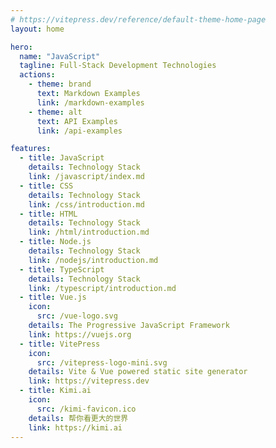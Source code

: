 ```yaml
---
# https://vitepress.dev/reference/default-theme-home-page
layout: home

hero:
  name: "JavaScript"
  tagline: Full-Stack Development Technologies
  actions:
    - theme: brand
      text: Markdown Examples
      link: /markdown-examples
    - theme: alt
      text: API Examples
      link: /api-examples

features:
  - title: JavaScript
    details: Technology Stack
    link: /javascript/index.md
  - title: CSS
    details: Technology Stack
    link: /css/introduction.md
  - title: HTML
    details: Technology Stack
    link: /html/introduction.md
  - title: Node.js
    details: Technology Stack
    link: /nodejs/introduction.md
  - title: TypeScript
    details: Technology Stack
    link: /typescript/introduction.md
  - title: Vue.js
    icon:
      src: /vue-logo.svg
    details: The Progressive JavaScript Framework
    link: https://vuejs.org
  - title: VitePress
    icon:
      src: /vitepress-logo-mini.svg
    details: Vite & Vue powered static site generator
    link: https://vitepress.dev
  - title: Kimi.ai
    icon:
      src: /kimi-favicon.ico
    details: 帮你看更大的世界
    link: https://kimi.ai
---
```


